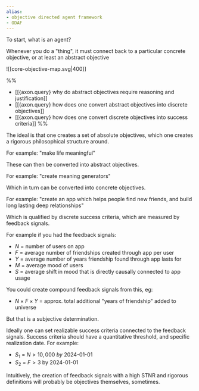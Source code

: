 ```yaml
---
alias:
- objective directed agent framework
- ODAF
---
```


To start, what is an agent?




Whenever you do a "thing", it must connect back to a particular concrete objective, or at least an abstract objective

![[core-objective-map.svg|400]]


%%
- [[{axon.query} why do abstract objectives require reasoning and justification]]
- [[{axon.query} how does one convert abstract objectives into discrete objectives]]
- [[{axon.query} how does one convert discrete objectives into success criteria]]
%%

The ideal is that one creates a set of absolute objectives, which one creates a rigorous philosophical structure around.

For example: "make life meaningful"

These can then be converted into abstract objectives.

For example: "create meaning generators"

Which in turn can be converted into concrete objectives.

For example: "create an app which helps people find new friends, and build long lasting deep relationships"

Which is qualified by discrete success criteria, which are measured by feedback signals.

For example if you had the feedback signals:
- $N$ = number of users on app
- $F$ = average number of friendships created through app per user
- $Y$ = average number of years friendship found through app lasts for
- $M$ = average mood of users
- $S$ = average shift in mood that is directly causally connected to app usage

You could create compound feedback signals from this, eg:
- $N \times F \times Y$ = approx. total additional "years of friendship" added to universe

But that is a subjective determination.

Ideally one can set realizable success criteria connected to the feedback signals. Success criteria should have a quantitative threshold, and specific realization date. For example:

- $S_1$ = $N > 10,000$ *by* 2024-01-01
- $S_2$ = $F > 3$ by 2024-01-01

Intuitively, the creation of feedback signals with a high STNR and rigorous definitions will probably be objectives themselves, sometimes.